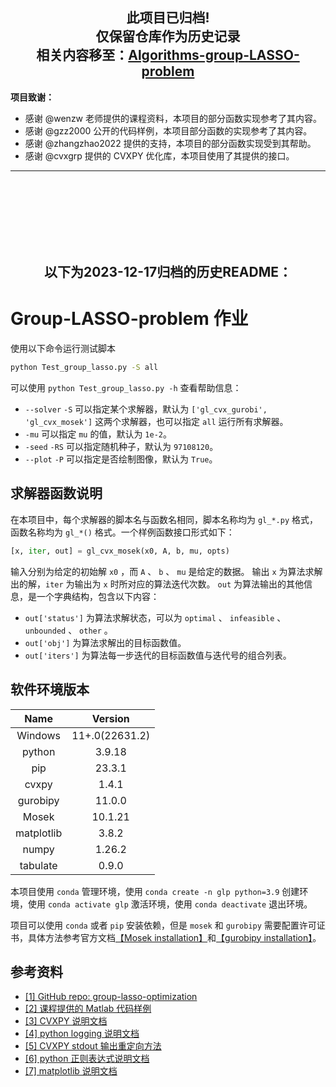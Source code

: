 ## <div align=center>此项目已归档!<br>仅保留仓库作为历史记录<br>相关内容移至：[Algorithms-group-LASSO-problem](https://github.com/AkexStar/Algorithms-group-LASSO-problem)<br></div>

**项目致谢：**
- 感谢 @wenzw 老师提供的课程资料，本项目的部分函数实现参考了其内容。
- 感谢 @gzz2000 公开的代码样例，本项目部分函数的实现参考了其内容。
- 感谢 @zhangzhao2022 提供的支持，本项目的部分函数实现受到其帮助。
- 感谢 @cvxgrp 提供的 CVXPY 优化库，本项目使用了其提供的接口。

---
<br>
<br>
<br>
<br>
<br>
<br>

## <div align=center>以下为2023-12-17归档的历史README：</div>

# Group-LASSO-problem 作业

使用以下命令运行测试脚本

```bash
python Test_group_lasso.py -S all
```
可以使用 `python Test_group_lasso.py -h` 查看帮助信息：
- `--solver` `-S` 可以指定某个求解器，默认为 `['gl_cvx_gurobi', 'gl_cvx_mosek']` 这两个求解器，也可以指定 `all` 运行所有求解器。
- `-mu` 可以指定 `mu` 的值，默认为 `1e-2`。
- `-seed` `-RS` 可以指定随机种子，默认为 `97108120`。
- `--plot` `-P` 可以指定是否绘制图像，默认为 `True`。

## 求解器函数说明

在本项目中，每个求解器的脚本名与函数名相同，脚本名称均为 `gl_*.py` 格式，函数名称均为 `gl_*()` 格式。一个样例函数接口形式如下：

```python
[x, iter, out] = gl_cvx_mosek(x0, A, b, mu, opts)
```
输入分别为给定的初始解 `x0` ，而 `A` 、 `b` 、 `mu` 是给定的数据。
输出 `x` 为算法求解出的解，`iter` 为输出为 `x` 时所对应的算法迭代次数。 `out` 为算法输出的其他信息，是一个字典结构，包含以下内容：
- `out['status']` 为算法求解状态，可以为 `optimal` 、 `infeasible` 、 `unbounded` 、 `other` 。
- `out['obj']` 为算法求解出的目标函数值。
- `out['iters']` 为算法每一步迭代的目标函数值与迭代号的组合列表。

## 软件环境版本

| **Name** | **Version** |
| :------------: | :---------------: |
|    Windows    |  11+.0(22631.2)  |
|     python     |      3.9.18      |
|      pip      |      23.3.1      |
|     cvxpy     |       1.4.1       |
|    gurobipy    |      11.0.0      |
|     Mosek     |      10.1.21      |
|   matplotlib   |       3.8.2       |
|     numpy     |      1.26.2      |
|    tabulate    |       0.9.0       |

本项目使用 `conda` 管理环境，使用 `conda create -n glp python=3.9` 创建环境，使用 `conda activate glp` 激活环境，使用 `conda deactivate` 退出环境。

项目可以使用 `conda` 或者 `pip` 安装依赖，但是 `mosek` 和 `gurobipy` 需要配置许可证书，具体方法参考官方文档[【Mosek installation】](https://docs.mosek.com/latest/install/installation.html)和[【gurobipy installation】](https://support.gurobi.com/hc/en-us/articles/360044290292)。

## 参考资料

- [[1] GitHub repo: group-lasso-optimization](https://github.com/gzz2000/group-lasso-optimization)
- [[2] 课程提供的 Matlab 代码样例](http://faculty.bicmr.pku.edu.cn/~wenzw/optbook/pages/contents/contents.html)
- [[3] CVXPY 说明文档](https://www.cvxpy.org/index.html)
- [[4] python logging 说明文档](https://docs.python.org/3/howto/logging-cookbook.html)
- [[5] CVXPY stdout 输出重定向方法](https://stackoverflow.com/questions/68863458/modifying-existing-logger-configuration-of-a-python-package)
- [[6] python 正则表达式说明文档](https://docs.python.org/3/library/re.html)
- [[7] matplotlib 说明文档](https://matplotlib.org/stable/contents.html)


